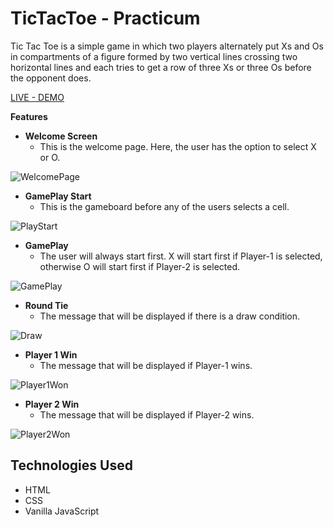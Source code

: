 # TicTacToe - Practicum

Tic Tac Toe is a simple game in which two players alternately put Xs and Os in compartments of a figure formed by two vertical lines crossing two horizontal lines and each tries to get a row of three Xs or three Os before the opponent does.

[LIVE - DEMO](https://muhammetdilekci.github.io/tictactoe_practicum/)

**Features**

- **Welcome Screen**
  - This is the welcome page. Here, the user has the option to select X or O.
  
![WelcomePage](https://user-images.githubusercontent.com/71905489/187568162-7edc915c-2de8-45b1-9eae-75a1a37ec7b2.png)
  
- **GamePlay Start**
  - This is the gameboard before any of the users selects a cell.
 
![PlayStart](https://user-images.githubusercontent.com/71905489/187568296-f6def9f9-cee2-426a-b64b-797098f5e253.png)

- **GamePlay**
  - The user will always start first. X will start first if Player-1 is selected, otherwise O will start first if Player-2 is selected.

![GamePlay](https://user-images.githubusercontent.com/71905489/187568382-848ed7c1-a236-4791-9aab-38fcac6cbbe3.png)

- **Round Tie**
  - The message that will be displayed if there is a draw condition.

![Draw](https://user-images.githubusercontent.com/71905489/187568452-00e921bb-bb25-4a3c-aba5-8f466738e8ed.png)

- **Player 1 Win**
  - The message that will be displayed if Player-1 wins.

![Player1Won](https://user-images.githubusercontent.com/71905489/187568532-203257bc-373d-490a-9ded-c6d1264e1ba9.png)

- **Player 2 Win**
  - The message that will be displayed if Player-2 wins.
  
![Player2Won](https://user-images.githubusercontent.com/71905489/187568563-abe7990c-16d2-4a53-8619-974d33261c9b.png)

## Technologies Used

- HTML
- CSS
- Vanilla JavaScript
